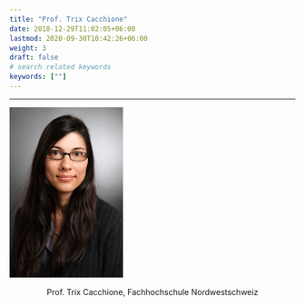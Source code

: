```yaml
---
title: "Prof. Trix Cacchione"
date: 2018-12-29T11:02:05+06:00
lastmod: 2020-09-30T10:42:26+06:00
weight: 3
draft: false
# search related keywords
keywords: [""]
---
```


---
<img src="img_TrCa.jpg" 
	title="Prof. Trix Cacchione" width="200" />
	
<div align="center">
	Prof. Trix Cacchione, Fachhochschule Nordwestschweiz
</div>




